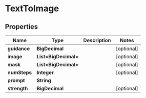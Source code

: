 

# TextToImage


## Properties

| Name | Type | Description | Notes |
|------------ | ------------- | ------------- | -------------|
|**guidance** | **BigDecimal** |  |  [optional] |
|**image** | **List&lt;BigDecimal&gt;** |  |  [optional] |
|**mask** | **List&lt;BigDecimal&gt;** |  |  [optional] |
|**numSteps** | **Integer** |  |  [optional] |
|**prompt** | **String** |  |  |
|**strength** | **BigDecimal** |  |  [optional] |



